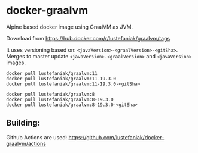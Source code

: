 # docker-graalvm

Alpine based docker image using GraalVM as JVM.

Download from https://hub.docker.com/r/lustefaniak/graalvm/tags

It uses versioning based on: `<javaVersion>-<graalVersion>-<gitSha>`. Merges to master update `<javaVersion>-<graalVersion>` and `<javaVersion>` images.

```
docker pull lustefaniak/graalvm:11
docker pull lustefaniak/graalvm:11-19.3.0
docker pull lustefaniak/graalvm:11-19.3.0-<gitSha>

docker pull lustefaniak/graalvm:8
docker pull lustefaniak/graalvm:8-19.3.0
docker pull lustefaniak/graalvm:8-19.3.0-<gitSha>
```

## Building:
Github Actions are used: https://github.com/lustefaniak/docker-graalvm/actions
